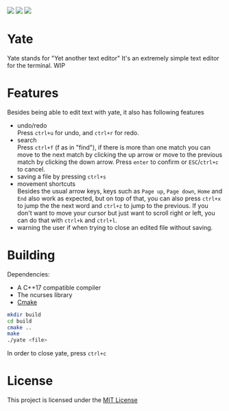 [![](https://img.shields.io/badge/License-MIT-informational.svg)](https://github.com/xyl1t/Yate/blob/master/LICENSE)
[![](https://img.shields.io/badge/Dependency-C%2B%2B17-critical)](https://en.cppreference.com/w/cpp/compiler_support/17)
[![](https://img.shields.io/badge/Dependency-ncurses-critical)](https://invisible-island.net/ncurses/)
# Yate
Yate stands for "Yet another text editor"
It's an extremely simple text editor for the terminal. 
WIP
# Features
Besides being able to edit text with yate, it also has following features
* undo/redo  
  Press `ctrl+u` for undo, and `ctrl+r` for redo.
* search  
  Press `ctrl+f` (f as in "find"), if there is more than one match you can move to the next match by clicking the up arrow or move to the previous match by clicking the down arrow. Press `enter` to confirm or `ESC`/`ctrl+c` to cancel.
* saving a file by pressing `ctrl+s`
* movement shortcuts  
  Besides the usual arrow keys, keys such as `Page up`, `Page down`, `Home` and `End` also work as expected, but on top of that, you can also press `ctrl+x` to jump the the next word and `ctrl+z` to jump to the previous. If you don't want to move your cursor but just want to scroll right or left, you can do that with `ctrl+k` and `ctrl+l`.
* warning the user if when trying to close an edited file without saving.
# Building
Dependencies: 
* A C++17 compatible compiler
* The ncurses library
* [Cmake](https://cmake.org/)
```bash
mkdir build
cd build
cmake ..
make
./yate <file>
```
In order to close yate, press `ctrl+c`
# License
This project is licensed under the [MIT License](https://github.com/xyl1t/Yate/blob/master/LICENSE)
